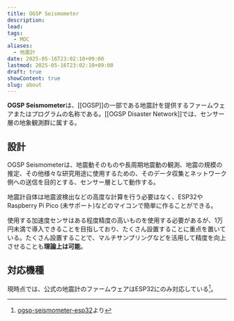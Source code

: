 ```yaml
---
title: OGSP Seismometer
description: 
lead: 
tags:
  - MOC
aliases:
  - 地震計
date: 2025-05-16T23:02:10+09:00
lastmod: 2025-05-16T23:02:10+09:00
draft: true
showContent: true
slug: about
---
```

**OGSP Seismometer**は、[[OGSP]]の一部である地震計を提供するファームウェアまたはプログラムの名称である。[[OGSP Disaster Network]]では、センサー層の地象観測群に属する。

## 設計
OGSP Seismometerは、地震動そのものや長周期地震動の観測、地震の規模の推定、その他様々な研究用途に使用するための、そのデータ収集とネットワーク側への送信を目的とする、センサー層として動作する。

地震計自体は地震波検出などの高度な計算を行う必要はなく、ESP32やRaspberry Pi Pico (未サポート)などのマイコンで簡単に作ることができる。

使用する加速度センサはある程度精度の高いものを使用する必要があるが、1万円未満で導入できることを目指しており、たくさん設置することに重点を置いている。たくさん設置することで、マルチサンプリングなどを活用して精度を向上させることも**理論上は可能**。

## 対応機種
現時点では、公式の地震計のファームウェアはESP32にのみ対応している[^1]。

[^1]: [ogsp-seismometer-esp32](https://github.com/okayugroup/ogsp-seismometer-esp32)より
